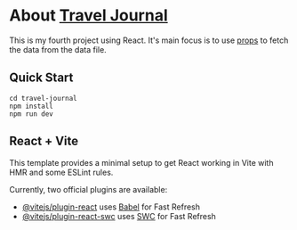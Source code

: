 # About [Travel Journal](https://adrienne-travel-journal.netlify.app/)

This is my fourth project using React. It's main focus is to use [props](https://legacy.reactjs.org/docs/components-and-props.html) to fetch the data from the data file. 

## Quick Start

```
cd travel-journal
npm install
npm run dev
```

## React + Vite

This template provides a minimal setup to get React working in Vite with HMR and some ESLint rules.

Currently, two official plugins are available:

- [@vitejs/plugin-react](https://github.com/vitejs/vite-plugin-react/blob/main/packages/plugin-react/README.md) uses [Babel](https://babeljs.io/) for Fast Refresh
- [@vitejs/plugin-react-swc](https://github.com/vitejs/vite-plugin-react-swc) uses [SWC](https://swc.rs/) for Fast Refresh

